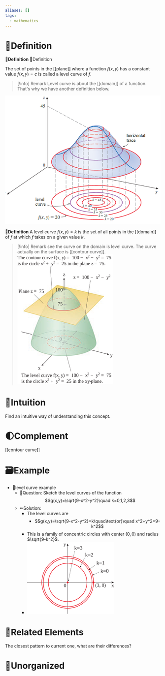 ```yaml
---
aliases: []
tags:
  - mathematics
---
```



# 📝Definition
**📄Definition**
📃Definition

The set of points in the [[plane]] where a function $f(x, y)$ has a constant value $f(x, y) = c$ is called a level curve of $f$.

> [!info] Remark
> Level curve is about the [[domain]] of a function. That's why we have another definition below.

![|400](../assets/level_curve.png)

**📑Definition**
A level curve $f(x, y)=k$ is the set of all points in the [[domain]] of $f$ at which $f$ takes on a given value $k$.
> [!info] Remark
> see the curve on the domain is level curve. The curve actually on the surface is [[contour curve]].
> ![|200](../assets/contour_curve.svg)


# 🧠Intuition
Find an intuitive way of understanding this concept.

# 🌓Complement
[[contour curve]]

# 🗃Example
- 📁level curve example
	- 💬Question: Sketch the level curves of the function $$g(x,y)=\sqrt{9-x^2-y^2}\quad k=0,1,2,3$$
	- ✏Solution:
		- The level curves are
			- $$g(x,y)=\sqrt{9-x^2-y^2}=k\quad\text{or}\quad x^2+y^2=9-k^2$$
		- This is a family of concentric circles with center $(0,0)$ and radius $\sqrt{9-k^2}$.
		- ![|200](../assets/level_curve_example.svg)

# 🌱Related Elements
The closest pattern to current one, what are their differences?


# 🍂Unorganized